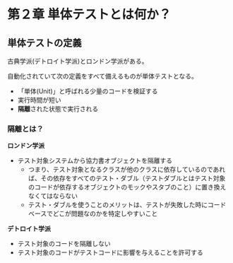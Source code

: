 # 第２章 単体テストとは何か？

## 単体テストの定義

古典学派(デトロイト学派)とロンドン学派がある。<br>

自動化されていて次の定義をすべて備えるものが単体テストとなる。

- 「単体(Unit)」と呼ばれる少量のコードを検証する
- 実行時間が短い
- **隔離**された状態で実行される

### 隔離とは？

**ロンドン学派**

- テスト対象システムから協力書オブジェクトを隔離する
  - つまり、テスト対象となるクラスが他のクラスに依存しているのであれば、その依存をすべてのテスト・ダブル（テストダブルとはテスト対象のコードが依存するオブジェクトのモックやスタブのこと）に置き換えなくてはならない
  - テスト・ダブルを使うことのメリットは、テストが失敗した時にコードベースでどこが問題なのかを特定しやすいこと

**デトロイト学派**

- テスト対象のコードを隔離しない
- テスト対象のコードがテストコードに影響を与えることを許可する
